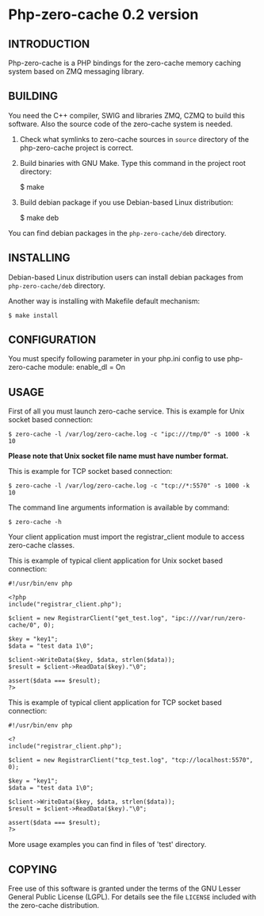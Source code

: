 Php-zero-cache 0.2 version
======================

INTRODUCTION
------------

Php-zero-cache is a PHP bindings for the zero-cache memory caching system
based on ZMQ messaging library.

BUILDING
--------

You need the C++ compiler, SWIG and libraries ZMQ, CZMQ to build this software.
Also the source code of the zero-cache system is needed.

1. Check what symlinks to zero-cache sources in `source` directory of the php-zero-cache project is
   correct.<br/>

2. Build binaries with GNU Make. Type this command in the project root directory:

    $ make

4. Build debian package if you use Debian-based Linux distribution:

    $ make deb

You can find debian packages in the `php-zero-cache/deb` directory.

INSTALLING
----------

Debian-based Linux distribution users can install debian packages from
`php-zero-cache/deb` directory.

Another way is installing with Makefile default mechanism:

    $ make install

CONFIGURATION
-------------

You must specify following parameter in your php.ini config to use php-zero-cache module:
enable_dl = On

USAGE
-----

First of all you must launch zero-cache service. This is example for Unix socket based
connection:

    $ zero-cache -l /var/log/zero-cache.log -c "ipc:///tmp/0" -s 1000 -k 10

**Please note that Unix socket file name must have number format.**

This is example for TCP socket based connection:

    $ zero-cache -l /var/log/zero-cache.log -c "tcp://*:5570" -s 1000 -k 10

The command line arguments information is available by command:

    $ zero-cache -h

Your client application must import the registrar_client module to access
zero-cache classes.

This is example of typical client application for Unix socket based connection:

    #!/usr/bin/env php

    <?php
    include("registrar_client.php");

    $client = new RegistrarClient("get_test.log", "ipc:///var/run/zero-cache/0", 0);

    $key = "key1";
    $data = "test data 1\0";

    $client->WriteData($key, $data, strlen($data));
    $result = $client->ReadData($key)."\0";

    assert($data === $result);
    ?>

This is example of typical client application for TCP socket based connection:

    #!/usr/bin/env php

    <?
    include("registrar_client.php");

    $client = new RegistrarClient("tcp_test.log", "tcp://localhost:5570", 0);

    $key = "key1";
    $data = "test data 1\0";

    $client->WriteData($key, $data, strlen($data));
    $result = $client->ReadData($key)."\0";

    assert($data === $result);
    ?>

More usage examples you can find in files of 'test' directory.

COPYING
-------

Free use of this software is granted under the terms of the GNU Lesser General
Public License (LGPL). For details see the file `LICENSE` included with the zero-cache distribution.
